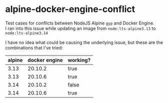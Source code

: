# alpine-docker-engine-conflict

Test cases for conflicts between NodeJS Alpine `gyp` and Docker Engine.  
I ran into this issue while updating an image from `node:lts-alpine3.13` to `node:lts-alpine3.14`

I have no idea what could be causing the underlying issue, but these are the combinations that I've tried:

| alpine | docker engine | working? |
|--------|---------------|----------|
| 3.13   | 20.10.2       | true     |
| 3.13   | 20.10.6       | true     |
| 3.14   | 20.10.2       | false    |
| 3.14   | 20.10.6       | true     |
